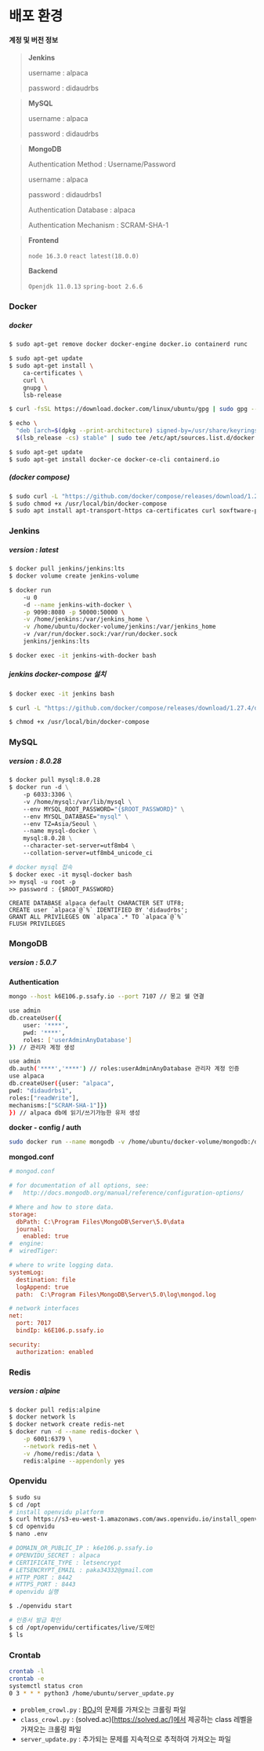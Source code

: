 # 배포 환경

#### 계정 및 버전 정보

> **Jenkins**
>
> username : alpaca
>
> password : didaudrbs

> **MySQL**
>
> username : alpaca
>
> password : didaudrbs

> **MongoDB**
>
> Authentication Method : Username/Password
>
> username : alpaca
>
> password : didaudrbs1
>
> Authentication Database : alpaca
>
> Authentication Mechanism : SCRAM-SHA-1

> **Frontend**
>
> `node 16.3.0` `react latest(18.0.0)`
>
> **Backend**
>
> `Openjdk 11.0.13` `spring-boot 2.6.6`

### Docker

##### docker

```sh
$ sudo apt-get remove docker docker-engine docker.io containerd runc

$ sudo apt-get update
$ sudo apt-get install \
    ca-certificates \
    curl \
    gnupg \
    lsb-release

$ curl -fsSL https://download.docker.com/linux/ubuntu/gpg | sudo gpg --dearmor -o /usr/share/keyrings/docker-archive-keyring.gpg

$ echo \
  "deb [arch=$(dpkg --print-architecture) signed-by=/usr/share/keyrings/docker-archive-keyring.gpg] https://download.docker.com/linux/ubuntu \
  $(lsb_release -cs) stable" | sudo tee /etc/apt/sources.list.d/docker.list > /dev/null

$ sudo apt-get update
$ sudo apt-get install docker-ce docker-ce-cli containerd.io
```

##### (docker compose)

```sh
$ sudo curl -L "https://github.com/docker/compose/releases/download/1.29.2/docker-compose-$(uname -s)-$(uname -m)" -o /usr/local/bin/docker-compose
$ sudo chmod +x /usr/local/bin/docker-compose
$ sudo apt install apt-transport-https ca-certificates curl soxftware-properties-common
```



### Jenkins

##### version : latest

```sh
$ docker pull jenkins/jenkins:lts
$ docker volume create jenkins-volume

$ docker run 
	-u 0
	-d --name jenkins-with-docker \
	-p 9090:8080 -p 50000:50000 \
	-v /home/jenkins:/var/jenkins_home \
	-v /home/ubuntu/docker-volume/jenkins:/var/jenkins_home
	-v /var/run/docker.sock:/var/run/docker.sock
	jenkins/jenkins:lts

$ docker exec -it jenkins-with-docker bash
```

##### jenkins docker-compose 설치

```sh
$ docker exec -it jenkins bash

$ curl -L "https://github.com/docker/compose/releases/download/1.27.4/docker-compose-$(uname -s)-$(uname -m)" -o /usr/local/bin/docker-compose

$ chmod +x /usr/local/bin/docker-compose
```



### MySQL

##### version : 8.0.28

```dockerfile
$ docker pull mysql:8.0.28
$ docker run -d \
	-p 6033:3306 \
	-v /home/mysql:/var/lib/mysql \
	--env MYSQL_ROOT_PASSWORD="{$ROOT_PASSWORD}" \
	--env MYSQL_DATABASE="mysql" \
	--env TZ=Asia/Seoul \
	--name mysql-docker \
	mysql:8.0.28 \
	--character-set-server=utf8mb4 \
	--collation-server=utf8mb4_unicode_ci

# docker mysql 접속
$ docker exec -it mysql-docker bash
>> mysql -u root -p
>> password : {$ROOT_PASSWORD}
```

```mysql
CREATE DATABASE alpaca default CHARACTER SET UTF8;
CREATE user `alpaca`@`%` IDENTIFIED BY 'didaudrbs';
GRANT ALL PRIVILEGES ON `alpaca`.* TO `alpaca`@`%`
FLUSH PRIVILEGES
```



### MongoDB

##### version : 5.0.7

**Authentication**

```sh
mongo --host k6E106.p.ssafy.io --port 7107 // 몽고 쉘 연결

use admin
db.createUser({
    user: '****',
    pwd: '****',
    roles: ['userAdminAnyDatabase']
}) // 관리자 계정 생성

use admin
db.auth('****','****') // roles:userAdminAnyDatabase 관리자 계정 인증
use alpaca
db.createUser({user: "alpaca",
pwd: "didaudrbs1", 
roles:["readWrite"],
mechanisms:["SCRAM-SHA-1"]})
}) // alpaca db에 읽기/쓰기가능한 유저 생성
```

**docker - config / auth**

```sh
sudo docker run --name mongodb -v /home/ubuntu/docker-volume/mongodb:/data/db -d -p 7107:27017 -v /home/ubuntu/docker-volume/mongodb/mongod.conf:/etc/mongod.conf mongo:5.0.7 -config /etc/mongod.conf --auth
```

**mongod.conf**

```ini
# mongod.conf

# for documentation of all options, see:
#   http://docs.mongodb.org/manual/reference/configuration-options/

# Where and how to store data.
storage:
  dbPath: C:\Program Files\MongoDB\Server\5.0\data
  journal:
    enabled: true
#  engine:
#  wiredTiger:

# where to write logging data.
systemLog:
  destination: file
  logAppend: true
  path:  C:\Program Files\MongoDB\Server\5.0\log\mongod.log

# network interfaces
net:
  port: 7017
  bindIp: k6E106.p.ssafy.io

security:
  authorization: enabled
```



### Redis

##### version : alpine

```sh
$ docker pull redis:alpine
$ docker network ls
$ docker network create redis-net
$ docker run -d --name redis-docker \
	-p 6001:6379 \
	--network redis-net \
	-v /home/redis:/data \
	redis:alpine --appendonly yes
```



### Openvidu

```sh
$ sudo su
$ cd /opt
# install openvidu platform
$ curl https://s3-eu-west-1.amazonaws.com/aws.openvidu.io/install_openvidu_latest.sh | bash
$ cd openvidu
$ nano .env

# DOMAIN_OR_PUBLIC_IP : k6e106.p.ssafy.io
# OPENVIDU_SECRET : alpaca
# CERTIFICATE_TYPE : letsencrypt
# LETSENCRYPT_EMAIL : paka34332@gmail.com
# HTTP_PORT : 8442
# HTTPS_PORT : 8443
# openvidu 실행

$ ./openvidu start

# 인증서 발급 확인
$ cd /opt/openvidu/certificates/live/도메인
$ ls

```



### Crontab

```sh
crontab -l
crontab -e
systemctl status cron
0 3 * * * python3 /home/ubuntu/server_update.py
```

- `problem_crowl.py` : [BOJ](https://www.acmicpc.net/)의 문제를 가져오는 크롤링 파일
- `class_crowl.py` : (solved.ac)[https://solved.ac/]에서 제공하는 class 레벨을 가져오는 크롤링 파일
- `server_update.py` : 추가되는 문제를 지속적으로 추적하여 가져오는 파일
